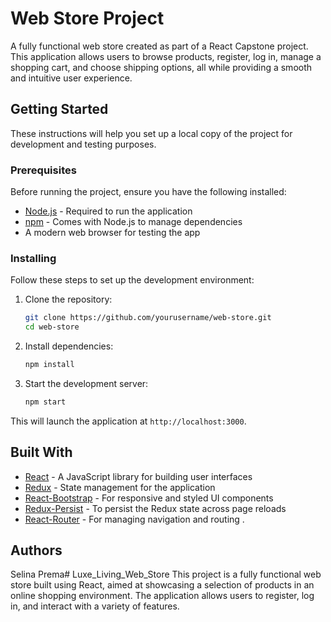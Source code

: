 # Web Store Project

A fully functional web store created as part of a React Capstone project. This application allows users to browse products, register, log in, manage a shopping cart, and choose shipping options, all while providing a smooth and intuitive user experience.

## Getting Started

These instructions will help you set up a local copy of the project for development and testing purposes. 

### Prerequisites

Before running the project, ensure you have the following installed:

- [Node.js](https://nodejs.org/) - Required to run the application
- [npm](https://www.npmjs.com/) - Comes with Node.js to manage dependencies
- A modern web browser for testing the app

### Installing

Follow these steps to set up the development environment:

1. Clone the repository:

    ```bash
    git clone https://github.com/yourusername/web-store.git
    cd web-store
    ```

2. Install dependencies:

    ```bash
    npm install
    ```

3. Start the development server:

    ```bash
    npm start
    ```

This will launch the application at `http://localhost:3000`.


## Built With

- [React](https://reactjs.org/) - A JavaScript library for building user interfaces
- [Redux](https://redux.js.org/) - State management for the application
- [React-Bootstrap](https://react-bootstrap.github.io/) - For responsive and styled UI components
- [Redux-Persist](https://github.com/rt2zz/redux-persist) - To persist the Redux state across page reloads
- [React-Router](https://reactrouter.com/) - For managing navigation and routing
.

## Authors

 Selina Prema# Luxe_Living_Web_Store
This project is a fully functional web store built using React, aimed at showcasing a selection of products in an online shopping environment. The application allows users to register, log in, and interact with a variety of features.
